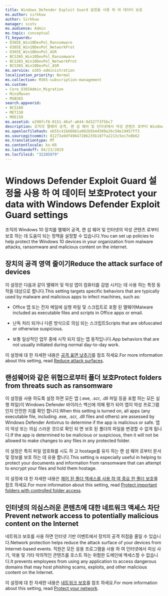 ```yaml
---
title: Windows Defender Exploit Guard 설정을 사용 하 여 데이터 보호
ms.author: sirkkuw
author: Sirkkuw
manager: scotv
ms.audience: Admin
ms.topic: conceptual
f1_keywords:
- O365E_Win10DevPol_Ransomware
- O365E_Win10DevPol_NetworkProt
- O365E_Win10DevPol_ASR
- BCS365_Win10DevPol_Ransomware
- BCS365_Win10DevPol_NetworkProt
- BCS365_Win10DevPol_ASR
ms.service: o365-administration
localization_priority: Normal
ms.collection: M365-subscription-management
ms.custom:
- Core_O365Admin_Migration
- MiniMaven
- MSB365
search.appverid:
- BCS160
- MET150
- MOE150
ms.assetid: e298fcf8-0151-46af-a644-9d327f3f5bc7
description: 조직의 맬웨어 공격, 랜 섬 웨어 및 인터넷에서 악성 콘텐츠 로부터 Windows 10 장치를 보호 하는 방법에 대해 알아봅니다.
ms.openlocfilehash: eb55c41b66061a092b5b44509e26c50e19457ff3
ms.sourcegitcommit: 81273a9df49647286235b187fa2213c5ec7e8b62
ms.translationtype: MT
ms.contentlocale: ko-KR
ms.lasthandoff: 04/23/2019
ms.locfileid: "32285879"
---
```

# <a name="protect-your-data-with-windows-defender-exploit-guard-settings"></a><span data-ttu-id="eeb51-103">Windows Defender Exploit Guard 설정을 사용 하 여 데이터 보호</span><span class="sxs-lookup"><span data-stu-id="eeb51-103">Protect your data with Windows Defender Exploit Guard settings</span></span>

<span data-ttu-id="eeb51-104">조직의 Windows 10 장치를 맬웨어 공격, 랜 섬 웨어 및 인터넷의 악성 콘텐츠 로부터 보호 하는 데 도움이 되는 정책을 설정할 수 있습니다.</span><span class="sxs-lookup"><span data-stu-id="eeb51-104">You can set up policies to help protect the Windows 10 devices in your organization from malware attacks, ransomware and malicious content on the internet.</span></span>
  
## <a name="reduce-the-attack-surface-of-devices"></a><span data-ttu-id="eeb51-105">장치의 공격 영역 줄이기</span><span class="sxs-lookup"><span data-stu-id="eeb51-105">Reduce the attack surface of devices</span></span>

<span data-ttu-id="eeb51-106">이 설정은 다음과 같이 맬웨어 및 악성 앱이 컴퓨터를 감염 시키는 데 사용 하는 특정 동작을 대상으로 합니다.</span><span class="sxs-lookup"><span data-stu-id="eeb51-106">This setting targets specific behaviors that are typically used by malware and malicious apps to infect machines, such as:</span></span>
  
- <span data-ttu-id="eeb51-107">Office 앱 또는 전자 메일에 실행 파일 및 스크립트로 포함 된 맬웨어</span><span class="sxs-lookup"><span data-stu-id="eeb51-107">Malware included as executable files and scripts in Office apps or email.</span></span>
    
- <span data-ttu-id="eeb51-108">난독 처리 되거나 다른 방식으로 의심 되는 스크립트</span><span class="sxs-lookup"><span data-stu-id="eeb51-108">Scripts that are obfuscated or otherwise suspicious.</span></span>
    
- <span data-ttu-id="eeb51-109">보통 일상적인 업무 중에 시작 되지 않는 앱 동작입니다.</span><span class="sxs-lookup"><span data-stu-id="eeb51-109">App behaviors that are not usually initiated during normal day-to-day work.</span></span>
    
<span data-ttu-id="eeb51-110">이 설정에 대 한 자세한 내용은 [공격 표면 낮추기](https://go.microsoft.com/fwlink/?linkid=870417)를 참조 하세요.</span><span class="sxs-lookup"><span data-stu-id="eeb51-110">For more information about this setting, read [Reduce attack surfaces](https://go.microsoft.com/fwlink/?linkid=870417).</span></span>
  
## <a name="protect-folders-from-threats-such-as-ransomware"></a><span data-ttu-id="eeb51-111">랜섬웨어와 같은 위협으로부터 폴더 보호</span><span class="sxs-lookup"><span data-stu-id="eeb51-111">Protect folders from threats such as ransomware</span></span>

<span data-ttu-id="eeb51-112">이 설정을 사용 하도록 설정 하면 모든 앱 (.exe, .scr, .dll 파일 등을 포함 하는 모든 실행 파일)이 Windows Defender 바이러스 백신에 의해 평가 되어 앱이 악성 프로그램 인지 안전한 지를 확인 합니다.</span><span class="sxs-lookup"><span data-stu-id="eeb51-112">When this setting is turned on, all apps (any executable file, including .exe, .scr, .dll files and others) are assessed by Windows Defender Antivirus to determine if the app is malicious or safe.</span></span> <span data-ttu-id="eeb51-113">앱이 악성 또는 의심 스러운 것으로 확인 되 면 보호 된 폴더의 파일을 변경할 수 없게 됩니다.</span><span class="sxs-lookup"><span data-stu-id="eeb51-113">If the app is determined to be malicious or suspicious, then it will not be allowed to make changes to any files in any protected folder.</span></span>
  
<span data-ttu-id="eeb51-114">이 설정은 특히 파일 암호화를 시도 하 고 hostage를 유지 하는 랜 섬 웨어 로부터 문서 및 정보를 보호 하는 데 유용 합니다.</span><span class="sxs-lookup"><span data-stu-id="eeb51-114">This setting is especially useful in helping to protect your documents and information from ransomware that can attempt to encrypt your files and hold them hostage.</span></span>
  
<span data-ttu-id="eeb51-115">이 설정에 대 한 자세한 내용은 [제어 된 폴더 액세스를 사용 하 여 중요 한 폴더 보호](https://go.microsoft.com/fwlink/?linkid=870418)를 참조 하세요.</span><span class="sxs-lookup"><span data-stu-id="eeb51-115">For more information about this setting, read [Protect important folders with controlled folder access](https://go.microsoft.com/fwlink/?linkid=870418).</span></span>
  
## <a name="prevent-network-access-to-potentially-malicious-content-on-the-internet"></a><span data-ttu-id="eeb51-116">인터넷의 의심스러운 콘텐츠에 대한 네트워크 액세스 차단</span><span class="sxs-lookup"><span data-stu-id="eeb51-116">Prevent network access to potentially malicious content on the Internet</span></span>

<span data-ttu-id="eeb51-117">네트워크 보호를 사용 하면 인터넷 기반 이벤트에서 장치의 공격 허점을 줄일 수 있습니다.</span><span class="sxs-lookup"><span data-stu-id="eeb51-117">Network protection helps reduce the attack surface of your devices from Internet-based events.</span></span> <span data-ttu-id="eeb51-118">직원은 모든 응용 프로그램을 사용 하 여 인터넷에서 피싱 사기, 악용 및 기타 악의적인 콘텐츠를 호스트 하는 위험한 도메인에 액세스할 수 없습니다.</span><span class="sxs-lookup"><span data-stu-id="eeb51-118">It prevents employees from using any application to access dangerous domains that may host phishing scams, exploits, and other malicious content on the Internet.</span></span>
  
<span data-ttu-id="eeb51-119">이 설정에 대 한 자세한 내용은 [네트워크 보호](https://go.microsoft.com/fwlink/?linkid=870419)를 참조 하세요.</span><span class="sxs-lookup"><span data-stu-id="eeb51-119">For more information about this setting, read [Protect your network](https://go.microsoft.com/fwlink/?linkid=870419).</span></span>
  

